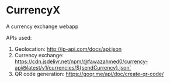 # CurrencyX
A currency exchange webapp


APIs used:
1) Geolocation: http://ip-api.com/docs/api:json
2) Currency exchange: https://cdn.jsdelivr.net/npm/@fawazahmed0/currency-api@latest/v1/currencies/${sendCurrency}.json`
3) QR code generation: https://goqr.me/api/doc/create-qr-code/
